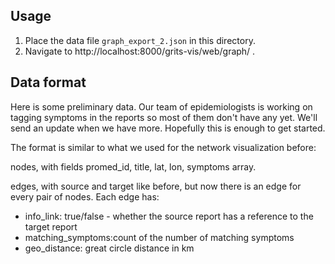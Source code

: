 Usage
-----

1. Place the data file ``graph_export_2.json`` in this directory.
2. Navigate to http://localhost:8000/grits-vis/web/graph/ .

Data format
-----------

Here is some preliminary data. Our team of epidemiologists is working on tagging symptoms in the reports so most of them don't have any yet. We'll send an update when we have more. Hopefully this is enough to get started.

The format is similar to what we used for the network visualization before:

nodes, with fields promed_id, title, lat, lon, symptoms array.

edges, with source and target like before, but now there is an edge for every pair of nodes.
Each edge has:
* info_link: true/false - whether the source report has a reference to the target report
* matching_symptoms:count of the number of matching symptoms
* geo_distance: great circle distance in km

